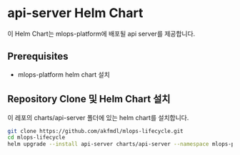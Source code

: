 # api-server Helm Chart
이 Helm Chart는 mlops-platform에 배포될 api server를 제공합니다.

## Prerequisites
- mlops-platform helm chart 설치

## Repository Clone 및 Helm Chart 설치
이 레포의 charts/api-server 폴더에 있는 helm chart를 설치합니다.

```bash
git clone https://github.com/akfmdl/mlops-lifecycle.git
cd mlops-lifecycle
helm upgrade --install api-server charts/api-server --namespace mlops-platform --create-namespace
```
